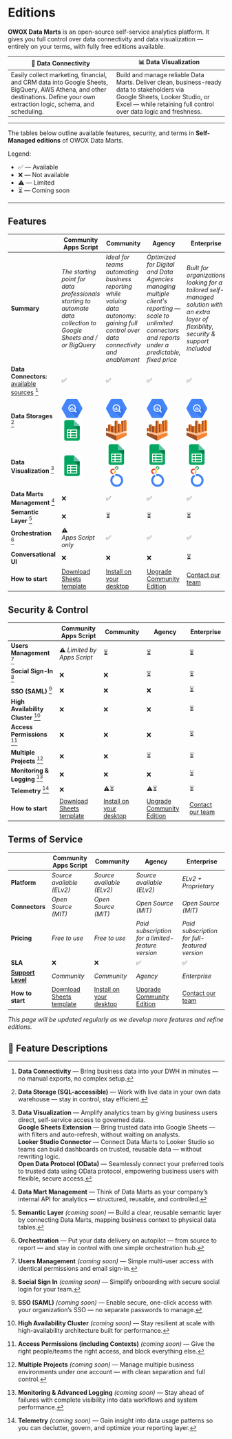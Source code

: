 # Editions

**OWOX Data Marts** is an open-source self-service analytics platform. It gives you full control over data connectivity and data visualization — entirely on your terms, with fully free editions available.

| 🔌 **Data Connectivity** | 📊 **Data Visualization**                                                                                     |
|------------------------------|------------------------------------------------------------------------------------------------------------------|
| Easily collect marketing, financial, and CRM data into Google Sheets, BigQuery, AWS Athena, and other destinations. Define your own extraction logic, schema, and scheduling. | Build and manage reliable Data Marts. Deliver clean, business-ready data to stakeholders via Google Sheets, Looker Studio, or Excel — while retaining full control over data logic and freshness. |

---

The tables below outline available features, security, and terms in **Self-Managed editions** of OWOX Data Marts.

Legend:

- ✅ — Available
- ❌ — Not available
- ⚠️ — Limited
- ⏳ — Coming soon

---

## Features

|                                                                             | **Community Apps Script**                                                                                           | **Community**                                                                                                                           | **Agency**                                                                                                                                                  | **Enterprise**                                                                                                                         |
|-----------------------------------------------------------------------------|---------------------------------------------------------------------------------------------------------------------|-----------------------------------------------------------------------------------------------------------------------------------------|-------------------------------------------------------------------------------------------------------------------------------------------------------------|----------------------------------------------------------------------------------------------------------------------------------------|
| **Summary**                                                                 | _The starting point for data professionals starting to automate data collection to Google Sheets and / or BigQuery_ | _Ideal for teams automating business reporting while valuing data autonomy: gaining full control over data connectivity and enablement_ | _Optimized for Digital and Data Agencies managing multiple client's reporting — scale to unlimited connectors and reports under a predictable, fixed price_ | _Built for organizations looking for a tailored self-managed solution with an extra layer of flexibility, security & support included_ |
| **Data Connectors:** [available sources](../../README.md#data-sources) [^1] | ✅                                                                                                                   | ✅                                                                                                                                       | ✅                                                                                                                                                           | ✅                                                                                                                                      |
| **Data Storages** [^2]                                                      | ![Google BigQuery](../public/bigquery.svg) ![Google Sheets](../public/g-sheets.svg)                                 | ![Google BigQuery](../public/bigquery.svg) ![AWS Athena](../public/athena.svg)                                                          | ![Google BigQuery](../public/bigquery.svg) ![AWS Athena](../public/athena.svg)                                                                              | ![Google BigQuery](../public/bigquery.svg) ![AWS Athena](../public/athena.svg)                                                         |
| **Data Visualization** [^3]                                                    | ![Google Sheets](../public/g-sheets.svg)                                                                            | ![Google Sheets](../public/g-sheets.svg) ![Looker Studio](../public/looker.svg)                                                         | ![Google Sheets](../public/g-sheets.svg) ![Looker Studio](../public/looker.svg)                                                                             | ![Google Sheets](../public/g-sheets.svg) ![Looker Studio](../public/looker.svg)                                                        |
| **Data Marts Management** [^4]                                              | ❌                                                                                                                   | ✅                                                                                                                                       | ✅                                                                                                                                                           | ✅                                                                                                                                      |
| **Semantic Layer** [^5]                                                     | ❌                                                                                                                   | ⏳                                                                                                                                       | ⏳                                                                                                                                                           | ⏳                                                                                                                                      |
| **Orchestration** [^6]                                                      | ⚠️ *Apps Script only*                                                                                               | ✅                                                                                                                                       | ✅                                                                                                                                                           | ✅                                                                                                                                      |
| **Conversational UI**                                                       | ❌                                                                                                                   | ❌                                                                                                                                       | ❌                                                                                                                                                           | ⏳                                                                                                                                      |
| **How to start**                                                            | [Download Sheets template](../../README.md#data-sources)                                                            | [Install on your desktop](./quick-start.md)                                                                                             | [Upgrade Community Edition](https://www.owox.com/pricing)                                                                                                   | [Contact our team](https://www.owox.com/pricing)                                                                                       |

## Security & Control

|                                     | **Community Apps Script**                                | **Community**                               | **Agency**                                                | **Enterprise**                                   |
|-------------------------------------|----------------------------------------------------------|---------------------------------------------|-----------------------------------------------------------|--------------------------------------------------|
| **Users Management** [^7]           | ⚠️ *Limited by Apps Script*                              | ⏳                                           | ⏳                                                         | ⏳                                                |
| **Social Sign-In** [^8]             | ❌                                                        | ❌                                           | ⏳                                                         | ⏳                                                |
| **SSO (SAML)** [^9]                 | ❌                                                        | ❌                                           | ❌                                                         | ⏳                                                |
| **High Availability Cluster** [^10] | ❌                                                        | ❌                                           | ❌                                                         | ⏳                                                |
| **Access Permissions** [^11]        | ❌                                                        | ❌                                           | ❌                                                         | ⏳                                                |
| **Multiple Projects** [^12]         | ❌                                                        | ❌                                           | ⏳                                                         | ⏳                                                |
| **Monitoring & Logging** [^13]      | ❌                                                        | ❌                                           | ❌                                                         | ⏳                                                |
| **Telemetry** [^14]                 | ❌                                                        | ⚠️⏳                                         | ⚠️⏳                                                       | ⏳                                                |
| **How to start**                    | [Download Sheets template](../../README.md#data-sources) | [Install on your desktop](./quick-start.md) | [Upgrade Community Edition](https://www.owox.com/pricing) | [Contact our team](https://www.owox.com/pricing) |

## Terms of Service

|                                                                                              | **Community Apps Script**                                | **Community**                               | **Agency**                                                | **Enterprise**                                   |
|----------------------------------------------------------------------------------------------|----------------------------------------------------------|---------------------------------------------|-----------------------------------------------------------|--------------------------------------------------|
| **Platform**                                                                                 | *Source available (ELv2)*                                | *Source available (ELv2)*                   | *Source available (ELv2)*                                 | *ELv2 + Proprietary*                             |
| **Connectors**                                                                               | *Open Source (MIT)*                                      | *Open Source (MIT)*                         | *Open Source (MIT)*                                       | *Open Source (MIT)*                              |
| **Pricing**                                                                                  | *Free to use*                                            | *Free to use*                               | *Paid subscription for a limited-feature version*         | *Paid subscription for full-featured version*    |
| **SLA**                                                                                      | ❌                                                        | ❌                                           | ✅                                                         | ✅                                                |
| [**Support Level**](https://support.owox.com/hc/en-us/articles/115000216754-Support-Options) | *Community*                                              | *Community*                                 | *Agency*                                                  | *Enterprise*                                     |
| **How to start**                                                                             | [Download Sheets template](../../README.md#data-sources) | [Install on your desktop](./quick-start.md) | [Upgrade Community Edition](https://www.owox.com/pricing) | [Contact our team](https://www.owox.com/pricing) |

*This page will be updated regularly as we develop more features and refine editions.*

## 📝 Feature Descriptions

[^1]: **Data Connectivity** — Bring business data into your DWH in minutes — no manual exports, no complex setup.  
[^2]: **Data Storage (SQL-accessible)** — Work with live data in your own data warehouse — stay in control, stay efficient.  
[^3]: **Data Visualization** — Amplify analytics team by giving business users direct, self-service access to governed data.  
**Google Sheets Extension** — Bring trusted data into Google Sheets — with filters and auto-refresh, without waiting on analysts.  
**Looker Studio Connector** — Connect Data Marts to Looker Studio so teams can build dashboards on trusted, reusable data — without rewriting logic.  
**Open Data Protocol (OData)** — Seamlessly connect your preferred tools to trusted data using OData protocol, empowering business users with flexible, secure access.  
[^4]: **Data Mart Management** — Think of Data Marts as your company’s internal API for analytics — structured, reusable, and controlled.  
[^5]: **Semantic Layer** *(coming soon)* — Build a clear, reusable semantic layer by connecting Data Marts, mapping business context to physical data tables.  
[^6]: **Orchestration** — Put your data delivery on autopilot — from source to report — and stay in control with one simple orchestration hub.  
[^7]: **Users Management** *(coming soon)* — Simple multi-user access with identical permissions and email sign-in.  
[^8]: **Social Sign In** *(coming soon)* — Simplify onboarding with secure social login for your team.  
[^9]: **SSO (SAML)** *(coming soon)* — Enable secure, one-click access with your organization’s SSO — no separate passwords to manage.  
[^10]: **High Availability Cluster** *(coming soon)* — Stay resilient at scale with high-availability architecture built for performance.  
[^11]: **Access Permissions (including Contexts)** *(coming soon)* — Give the right people/teams the right access, and block everything else.  
[^12]: **Multiple Projects** *(coming soon)* — Manage multiple business environments under one account — with clean separation and full control.  
[^13]: **Monitoring & Advanced Logging** *(coming soon)* — Stay ahead of failures with complete visibility into data workflows and system performance.  
[^14]: **Telemetry** *(coming soon)* — Gain insight into data usage patterns so you can declutter, govern, and optimize your reporting layer.